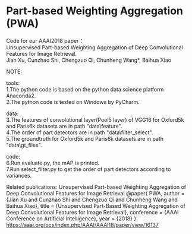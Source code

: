 # Part-based Weighting Aggregation (PWA)
Code for our AAAI2018 paper：
</br>Unsupervised Part-based Weighting Aggregation of Deep Convolutional Features for Image Retrieval.
</br>Jian Xu, Cunzhao Shi, Chengzuo Qi, Chunheng Wang*, Baihua Xiao

NOTE:

tools:
</br>1.The python code is based on the python data science platform Anaconda2.
</br>2.The python code is tested on Windows by PyCharm.


data:
</br>3.The features of convolutional layer(Pool5 layer) of VGG16 for Oxford5k and Paris6k datasets are in path "data\feature". 
</br>4.The order of part detectors are in path "data\filter_select".
</br>5.The groundtruth for Oxford5k and Paris6k datasets are in path "data\gt_files".


code:
</br>6.Run evaluate.py, the mAP is printed.
</br>7.Run select_filter.py to get the order of part detectors according to variances. 

Related publications:
Unsupervised Part-based Weighting Aggregation of Deep Convolutional Features for Image Retrieval
@paper{ PWA,
	author = {Jian Xu and Cunzhao Shi and Chengzuo Qi and Chunheng Wang and Baihua Xiao},
	title = {Unsupervised Part-Based Weighting Aggregation of Deep Convolutional Features for Image Retrieval},
	conference = {AAAI Conference on Artificial Intelligence},
	year = {2018}
}
https://aaai.org/ocs/index.php/AAAI/AAAI18/paper/view/16137
